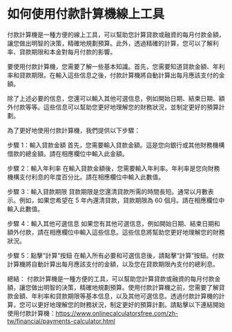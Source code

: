 如何使用付款計算機線上工具
=============

付款計算機是一種方便的線上工具，可以幫助您計算貸款或融資的每月付款金額，讓您做出明智的決策，精確地規劃預算。此外，透過精確的計算，您可以了解利率、貸款期限和本金對每月付款的影響。

要使用付款計算機，您需要了解一些基本知識。首先，您需要知道貸款金額、年利率和貸款期限。在輸入這些信息之後，付款計算機將自動計算出每月應該支付的金額。

除了上述必要的信息，您還可以輸入其他可選信息，例如開始日期、結束日期、額外付款等等。這些信息可以幫助您更好地理解您的財務狀況，並制定更好的預算計劃。

為了更好地使用付款計算機，我們提供以下步驟：

步驟 1：輸入貸款金額 首先，您需要輸入貸款金額。這是您向銀行或其他財務機構借款的總金額。請在相應欄位中輸入此金額。

步驟 2：輸入年利率 在輸入貸款金額後，您需要輸入年利率。年利率是您向財務機構支付利息的年度百分比。請在相應欄位中輸入此數值。

步驟 3：輸入貸款期限 貸款期限是您還清貸款所需的時間長短。通常以月數表示。例如，如果您希望在 5 年內還清貸款，貸款期限為 60 個月。請在相應欄位中輸入此數值。

步驟 4：輸入其他可選信息 如果您有其他可選信息，例如開始日期、結束日期和額外付款，請在相應欄位中輸入這些信息。這些信息將幫助您更好地理解您的財務狀況。

步驟 5：點擊“計算”按鈕 在輸入所有必要和可選信息後，請點擊“計算”按鈕。付款計算機將自動計算出每月應該支付的金額，以及您在貸款期限內支付的總利息。

總結： 付款計算機是一種方便的工具，可以幫助您計算貸款或融資的每月付款金額，讓您做出明智的決策，精確地規劃預算。使用付款計算機之前，您需要了解貸款金額、年利率和貸款期限等基本信息，以及其他可選信息。透過付款計算機的計算，您可以更好地理解您的財務狀況，制定更好的預算計劃。請點擊以下連結開始使用付款計算機：<https://www.onlinecalculatorsfree.com/zh-tw/financial/payments-calculator.html>